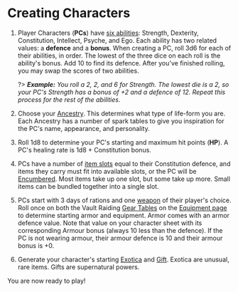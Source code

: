 # Creating Characters
1. Player Characters (__PCs__) have [six abilities](basic-rules.md?id=abilities): Strength, Dexterity, Constitution, Intellect, Psyche, and Ego. Each ability has two related values: a __defence__ and a __bonus__. When creating a PC, roll 3d6 for each of their abilities, in order. The lowest of the three dice on each roll is the ability's bonus. Add 10 to find its defence. After you've finished rolling, you may swap the scores of two abilities.  

   ?> _**Example:** You roll a 2, 2, and 6 for Strength. The lowest die is a 2, so your PC's Strength has a bonus of +2 and a defence of 12. Repeat this process for the rest of the abilities._

2. Choose your [Ancestry](ancestries.md). This determines what type of life-form you are. Each Ancestry has a number of spark tables to give you inspiration for the PC's name, appearance, and personality.
3. Roll 1d8 to determine your PC's starting and maximum hit points (__HP__). A PC's healing rate is 1d8 + Constitution bonus.
4. PCs have a number of [item slots](basic-rules.md?id=item-slots) equal to their Constitution defence, and items they carry must fit into available slots, or the PC will be [Encumbered](basic-rules.md?id=item-slots). Most items take up one slot, but some take up more. Small items can be bundled together into a single slot.
5. PCs start with 3 days of rations and one [weapon](equipment.md?id=weaponry) of their player's choice. Roll once on both the Vault Raiding [Gear Tables](equipment.md?id=gear-table) on the [Equipment page](equipment.md) to determine starting armor and equipment.
Armor comes with an armor defence value. Note that value on your character sheet with its corresponding Armour bonus (always 10 less than the defence). If the PC is not wearing armour, their armour defence is 10 and their armour bonus is +0.
6. Generate your character's starting [Exotica](exotica.md) and [Gift](mystic-gifts.md). Exotica are unusual, rare items. Gifts are supernatural powers.

You are now ready to play!